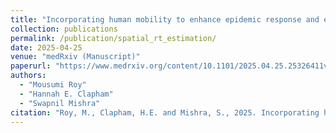```yaml
---
title: "Incorporating human mobility to enhance epidemic response and estimate real-time reproduction numbers"
collection: publications
permalink: /publication/spatial_rt_estimation/
date: 2025-04-25
venue: "medRxiv (Manuscript)"
paperurl: "https://www.medrxiv.org/content/10.1101/2025.04.25.25326411v1"
authors:
  - "Mousumi Roy"
  - "Hannah E. Clapham"
  - "Swapnil Mishra"
citation: "Roy, M., Clapham, H.E. and Mishra, S., 2025. Incorporating human mobility to enhance epidemic response and estimate real-time reproduction numbers. medRxiv, pp.2025-04."
---
```

